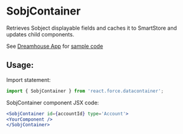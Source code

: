 # SobjContainer

Retrieves Sobject displayable fields and caches it to SmartStore and updates child components.

See [Dreamhouse App](https://github.com/ForceDotComLabs/dreamhouse-mobile-react) for [sample code](https://github.com/ForceDotComLabs/dreamhouse-mobile-react/blob/master/js/app/MyProfile/index.js)

## Usage:

Import statement:

```jsx
import { SobjContainer } from 'react.force.datacontainer';
```

SobjContainer component JSX code:

```jsx
<SobjContainer id={accountId} type='Account'>
<YourComponent />
</SobjContainer>
```

